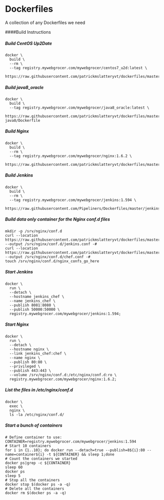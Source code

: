 Dockerfiles
===========

A collection of any Dockerfiles we need

####Build Instructions

##### Build CentOS Up2Date
```shell
docker \
  build \
  --rm \
  --tag registry.mywebgrocer.com/mywebgrocer/centos7_u2d:latest \
  https://raw.githubusercontent.com/patrickmslatteryvt/dockerfiles/master/centos7_u2d/Dockerfile
```

##### Build java8_oracle
```shell
docker \
  build \
  --tag registry.mywebgrocer.com/mywebgrocer/java8_oracle:latest \
  https://raw.githubusercontent.com/patrickmslatteryvt/dockerfiles/master/java/oracle-java8/Dockerfile
```

##### Build Nginx
```shell
docker \
  build \
  --rm \
  --tag registry.mywebgrocer.com/mywebgrocer/nginx:1.6.2 \
  https://raw.githubusercontent.com/patrickmslatteryvt/dockerfiles/master/nginx/Dockerfile
```

##### Build Jenkins
```shell
docker \
  build \
  --rm \
  --tag registry.mywebgrocer.com/mywebgrocer/jenkins:1.594 \
  https://raw.githubusercontent.com/Pipeliners/Dockerfiles/master/jenkins/Dockerfile
```
##### Build data only container for the Nginx conf.d files
```shell
mkdir -p /srv/nginx/conf.d
curl --location https://raw.githubusercontent.com/patrickmslatteryvt/dockerfiles/master/nginx/etc/nginx/conf.d/jenkins.conf --output /srv/nginx/conf.d/jenkins.conf -#
curl --location https://raw.githubusercontent.com/patrickmslatteryvt/dockerfiles/master/nginx/etc/nginx/conf.d/chef.conf --output /srv/nginx/conf.d/chef.conf -#
touch /srv/nginx/conf.d/nginx_confs_go_here
```

##### Start Jenkins
```shell
docker \
  run \
  --detach \
  --hostname jenkins_chef \
  --name jenkins_chef \
  --publish 8081:8080 \
  --publish 50000:50000 \
  registry.mywebgrocer.com/mywebgrocer/jenkins:1.594;
```

##### Start Nginx
```shell
docker \
  run \
  --detach \
  --hostname nginx \
  --link jenkins_chef:chef \
  --name nginx \
  --publish 80:80 \
  --privileged \
  --publish 443:443 \
  --volume /srv/nginx/conf.d:/etc/nginx/conf.d:ro \
  registry.mywebgrocer.com/mywebgrocer/nginx:1.6.2;
```

##### List the files in /etc/nginx/conf.d
```shell
docker \
  exec \
  nginx \
  ls -la /etc/nginx/conf.d/
```

##### Start a bunch of containers
```shell
# Define container to use:
CONTAINER=registry.mywebgrocer.com/mywebgrocer/jenkins:1.594
# Start 10 containers
for i in {1..10}; do docker run --detach=true --publish=8${i}:80 --name=container${i} -t ${CONTAINER} && sleep 1;done
# Count the containers we started
docker ps|grep -c ${CONTAINER}
sleep 60
docker ps
sleep 5
# Stop all the containers
docker stop $(docker ps -a -q)
# Delete all the containers
docker rm $(docker ps -a -q)
```
